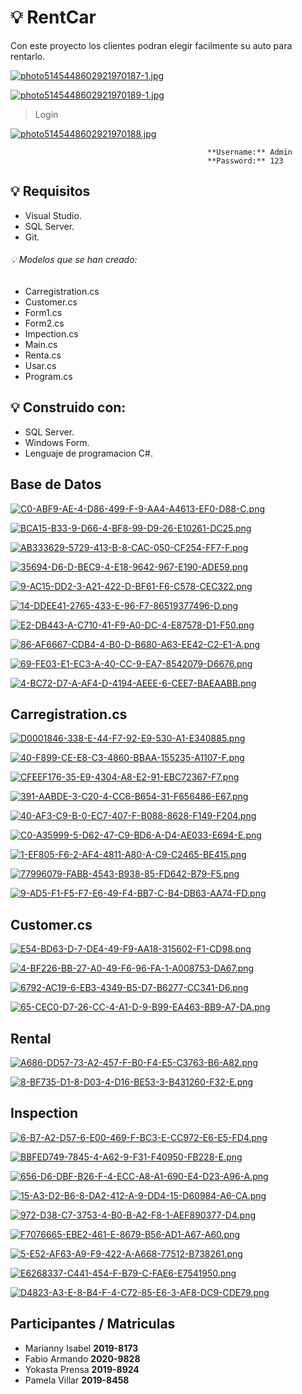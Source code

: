 # :bulb: RentCar
Con este proyecto los clientes podran elegir facilmente su auto para rentarlo.

[![photo5145448602921970187-1.jpg](https://i.postimg.cc/D0frfYD9/photo5145448602921970187-1.jpg)](https://postimg.cc/S252DVmd)

[![photo5145448602921970189-1.jpg](https://i.postimg.cc/x8dmVNNY/photo5145448602921970189-1.jpg)](https://postimg.cc/mz0kQDS6)

> Login

[![photo5145448602921970188.jpg](https://i.postimg.cc/SxKzXMgM/photo5145448602921970188.jpg)](https://postimg.cc/tYLgwYQq)

                                                **Username:** Admin
                                                **Password:** 123


## :bulb: Requisitos
- Visual Studio.
- SQL Server.
- Git.

###### :bulb: Modelos que se han creado:
- Carregistration.cs
- Customer.cs
- Form1.cs
- Form2.cs
- Impection.cs
- Main.cs
- Renta.cs
- Usar.cs
- Program.cs

## :bulb: Construido con:
- SQL Server.
- Windows Form.
- Lenguaje de programacion C#.

## Base de Datos 

[![C0-ABF9-AE-4-D86-499-F-9-AA4-A4613-EF0-D88-C.png](https://i.postimg.cc/gk2WMqF0/C0-ABF9-AE-4-D86-499-F-9-AA4-A4613-EF0-D88-C.png)](https://postimg.cc/jCmm2fjV)

[![BCA15-B33-9-D66-4-BF8-99-D9-26-E10261-DC25.png](https://i.postimg.cc/59m7khbB/BCA15-B33-9-D66-4-BF8-99-D9-26-E10261-DC25.png)](https://postimg.cc/mhtyP6ck)

[![AB333629-5729-413-B-8-CAC-050-CF254-FF7-F.png](https://i.postimg.cc/hjsLpqTh/AB333629-5729-413-B-8-CAC-050-CF254-FF7-F.png)](https://postimg.cc/ZB9v52fh)

[![35694-D6-D-BEC9-4-E18-9642-967-E190-ADE59.png](https://i.postimg.cc/RhGg6HXs/35694-D6-D-BEC9-4-E18-9642-967-E190-ADE59.png)](https://postimg.cc/JHDNSGwZ)

[![9-AC15-DD2-3-A21-422-D-BF61-F6-C578-CEC322.png](https://i.postimg.cc/C566r8kZ/9-AC15-DD2-3-A21-422-D-BF61-F6-C578-CEC322.png)](https://postimg.cc/JHZqGGTm)
 
[![14-DDEE41-2765-433-E-96-F7-86519377496-D.png](https://i.postimg.cc/MKvLMsJ1/14-DDEE41-2765-433-E-96-F7-86519377496-D.png)](https://postimg.cc/HV1zF9xL)

[![E2-DB443-A-C710-41-F9-A0-DC-4-E87578-D1-F50.png](https://i.postimg.cc/MGb32N1J/E2-DB443-A-C710-41-F9-A0-DC-4-E87578-D1-F50.png)](https://postimg.cc/xk83Lss6)

[![86-AF6667-CDB4-4-B0-D-B680-A63-EE42-C2-E1-A.png](https://i.postimg.cc/7hcmnkr0/86-AF6667-CDB4-4-B0-D-B680-A63-EE42-C2-E1-A.png)](https://postimg.cc/xNvv9BC1)

[![69-FE03-E1-EC3-A-40-CC-9-EA7-8542079-D6676.png](https://i.postimg.cc/wjD0LZfR/69-FE03-E1-EC3-A-40-CC-9-EA7-8542079-D6676.png)](https://postimg.cc/Xr7f0H0n)

[![4-BC72-D7-A-AF4-D-4194-AEEE-6-CEE7-BAEAABB.png](https://i.postimg.cc/J0yQn2Hn/4-BC72-D7-A-AF4-D-4194-AEEE-6-CEE7-BAEAABB.png)](https://postimg.cc/sGrWHKcd)

## Carregistration.cs

[![D0001846-338-E-44-F7-92-E9-530-A1-E340885.png](https://i.postimg.cc/NfCkTYk0/D0001846-338-E-44-F7-92-E9-530-A1-E340885.png)](https://postimg.cc/GHYDwWN0)

[![40-F899-CE-E8-C3-4860-BBAA-155235-A1107-F.png](https://i.postimg.cc/65PCqcB2/40-F899-CE-E8-C3-4860-BBAA-155235-A1107-F.png)](https://postimg.cc/VdjJHjrm)

[![CFEEF176-35-E9-4304-A8-E2-91-EBC72367-F7.png](https://i.postimg.cc/s2dS92Q3/CFEEF176-35-E9-4304-A8-E2-91-EBC72367-F7.png)](https://postimg.cc/hXsfKc1Y)

[![391-AABDE-3-C20-4-CC6-B654-31-F656486-E67.png](https://i.postimg.cc/d1nyYmW0/391-AABDE-3-C20-4-CC6-B654-31-F656486-E67.png)](https://postimg.cc/N99M8Tvh)

[![40-AF3-C9-B-0-EC7-407-F-B088-8628-F149-F204.png](https://i.postimg.cc/L5bgq4FK/40-AF3-C9-B-0-EC7-407-F-B088-8628-F149-F204.png)](https://postimg.cc/D41wHTzB)

[![C0-A35999-5-D62-47-C9-BD6-A-D4-AE033-E694-E.png](https://i.postimg.cc/zX4R8fkT/C0-A35999-5-D62-47-C9-BD6-A-D4-AE033-E694-E.png)](https://postimg.cc/zVSfk86f)
   
[![1-EF805-F6-2-AF4-4811-A80-A-C9-C2465-BE415.png](https://i.postimg.cc/7Z7J6yBd/1-EF805-F6-2-AF4-4811-A80-A-C9-C2465-BE415.png)](https://postimg.cc/xXf1xBV3)

[![77996079-FABB-4543-B938-85-FD642-B79-F5.png](https://i.postimg.cc/mDdtqZDz/77996079-FABB-4543-B938-85-FD642-B79-F5.png)](https://postimg.cc/phFW5HKR)

[![9-AD5-F1-F5-F7-E6-49-F4-BB7-C-B4-DB63-AA74-FD.png](https://i.postimg.cc/X7BpHb0q/9-AD5-F1-F5-F7-E6-49-F4-BB7-C-B4-DB63-AA74-FD.png)](https://postimg.cc/1fPmXbX1)
    
## Customer.cs

[![E54-BD63-D-7-DE4-49-F9-AA18-315602-F1-CD98.png](https://i.postimg.cc/6pGbpyxK/E54-BD63-D-7-DE4-49-F9-AA18-315602-F1-CD98.png)](https://postimg.cc/DSnPCfzp)

[![4-BF226-BB-27-A0-49-F6-96-FA-1-A008753-DA67.png](https://i.postimg.cc/4dXWPP74/4-BF226-BB-27-A0-49-F6-96-FA-1-A008753-DA67.png)](https://postimg.cc/1gY05prb)

[![6792-AC19-6-EB3-4349-B5-D7-B6277-CC341-D6.png](https://i.postimg.cc/7hWXxyBb/6792-AC19-6-EB3-4349-B5-D7-B6277-CC341-D6.png)](https://postimg.cc/LgjjTGFM)

[![65-CEC0-D7-26-CC-4-A1-D-9-B99-EA463-BB9-A7-DA.png](https://i.postimg.cc/RVwgHqZL/65-CEC0-D7-26-CC-4-A1-D-9-B99-EA463-BB9-A7-DA.png)](https://postimg.cc/TpYj8dmK)

## Rental

[![A686-DD57-73-A2-457-F-B0-F4-E5-C3763-B6-A82.png](https://i.postimg.cc/Y0ZTqP82/A686-DD57-73-A2-457-F-B0-F4-E5-C3763-B6-A82.png)](https://postimg.cc/9wPLLJvs)

[![8-BF735-D1-8-D03-4-D16-BE53-3-B431260-F32-E.png](https://i.postimg.cc/MKfhrWKn/8-BF735-D1-8-D03-4-D16-BE53-3-B431260-F32-E.png)](https://postimg.cc/3d7SkQGh)

## Inspection

[![6-B7-A2-D57-6-E00-469-F-BC3-E-CC972-E6-E5-FD4.png](https://i.postimg.cc/Y9kWTqHM/6-B7-A2-D57-6-E00-469-F-BC3-E-CC972-E6-E5-FD4.png)](https://postimg.cc/7Csh24hW)

[![BBFED749-7845-4-A62-9-F31-F40950-FB228-E.png](https://i.postimg.cc/V6RCwQfM/BBFED749-7845-4-A62-9-F31-F40950-FB228-E.png)](https://postimg.cc/YGv9NPmq)

[![656-D6-DBF-B26-F-4-ECC-A8-A1-690-E4-D23-A96-A.png](https://i.postimg.cc/sxHGBYZg/656-D6-DBF-B26-F-4-ECC-A8-A1-690-E4-D23-A96-A.png)](https://postimg.cc/zHWG6Rjs)

[![15-A3-D2-B6-8-DA2-412-A-9-DD4-15-D60984-A6-CA.png](https://i.postimg.cc/Fs1JMB2d/15-A3-D2-B6-8-DA2-412-A-9-DD4-15-D60984-A6-CA.png)](https://postimg.cc/0bRQmc5P)

[![972-D38-C7-3753-4-B0-B-A2-F8-1-AEF890377-D4.png](https://i.postimg.cc/LskqkKZ7/972-D38-C7-3753-4-B0-B-A2-F8-1-AEF890377-D4.png)](https://postimg.cc/8F5PDY4B)

[![F7076665-EBE2-461-E-8679-B56-AD1-A67-A60.png](https://i.postimg.cc/90kzXcv4/F7076665-EBE2-461-E-8679-B56-AD1-A67-A60.png)](https://postimg.cc/jnzRZYqK)

[![5-E52-AF63-A9-F9-422-A-A668-77512-B738261.png](https://i.postimg.cc/JhQnDNfC/5-E52-AF63-A9-F9-422-A-A668-77512-B738261.png)](https://postimg.cc/JyGmSk7p)

[![E6268337-C441-454-F-B79-C-FAE6-E7541950.png](https://i.postimg.cc/RZ5Vgp9z/E6268337-C441-454-F-B79-C-FAE6-E7541950.png)](https://postimg.cc/rKjkmJKh)

[![D4823-A3-E-8-B4-F-4-C72-85-E6-3-AF8-DC9-CDE79.png](https://i.postimg.cc/QMNBqYkd/D4823-A3-E-8-B4-F-4-C72-85-E6-3-AF8-DC9-CDE79.png)](https://postimg.cc/DSDyvgM9)

## Participantes        /    Matriculas
- Marianny Isabel           **2019-8173**
- Fabio Armando             **2020-9828**
- Yokasta Prensa            **2019-8924**
- Pamela Villar             **2019-8458**


